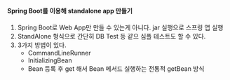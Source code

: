 #### Spring Boot를 이용해 standalone app 만들기

1. Spring Boot로 Web App만 만들 수 있는게 아니다. jar 실행으로 스프링 앱 실행
2. StandAlone 형식으로 간단히 DB Test 등 같으 심플 테스트도 할 수 있다.
3. 3가지 방법이 있다.  
    - CommandLineRunner
    - InitializingBean
    -  Bean 등록 후 get 해서 Bean 메서드 실행하는 전통적 getBean 방식
